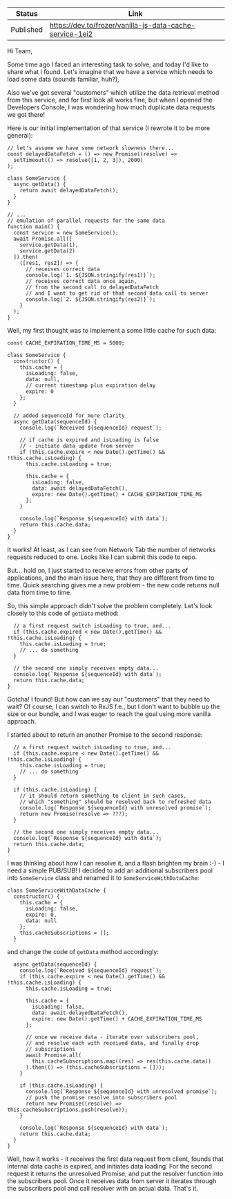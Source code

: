 |Status|Link|
| ----------- | ----------- |
|Published|https://dev.to/frozer/vanilla-js-data-cache-service-1ei2|

Hi Team,

Some time ago I faced an interesting task to solve, and today I'd like to share what I found. Let's imagine that we have a service which needs to load some data (sounds familiar, huh?), 

Also we've got several "customers" which utilize the data retrieval method from this service, and for first look all works fine, but when I opened the Developers Console, I was wondering how much duplicate data requests we got there! 

Here is our initial implementation of that service (I rewrote it to be more general):
```
// let's assume we have some network slowness there...
const delayedDataFetch = () => new Promise((resolve) =>
  setTimeout(() => resolve([1, 2, 3]), 2000)
);

class SomeService {
  async getData() {
    return await delayedDataFetch();
  }
}

// ...
// emulation of parallel requests for the same data
function main() {
  const service = new SomeService();
  await Promise.all([
    service.getData(1),
    service.getData(2)
  ]).then(
    ([res1, res2]) => {
      // receives correct data
      console.log(`1. ${JSON.stringify(res1)}`);
      // receives correct data once again, 
      // from the second call to delayedDataFetch
      // and I want to get rid of that second data call to server
      console.log(`2. ${JSON.stringify(res2)}`);
    }
  );
}
```
Well, my first thought was to implement a some little cache for such data:
```
const CACHE_EXPIRATION_TIME_MS = 5000;

class SomeService {
  constructor() {
    this.cache = {
      isLoading: false,
      data: null,
      // current timestamp plus expiration delay
      expire: 0
    };
  }

  // added sequenceId for more clarity
  async getData(sequenceId) {
    console.log(`Received ${sequenceId} request`);
    
    // if cache is expired and isLoading is false 
    // - initiate data update from server
    if (this.cache.expire < new Date().getTime() && !this.cache.isLoading) {
      this.cache.isLoading = true;

      this.cache = {
        isLoading: false,
        data: await delayedDataFetch(),
        expire: new Date().getTime() + CACHE_EXPIRATION_TIME_MS
      };
    }

    console.log(`Response ${sequenceId} with data`);
    return this.cache.data;
  }
}
```
It works! At least, as I can see from Network Tab the number of networks requests reduced to one. Looks like I can submit this code to repo. 

But... hold on, I just started to receive errors from other parts of applications, and the main issue here, that they are different from time to time. Quick searching gives me a new problem - the new code returns null data from time to time. 

So, this simple approach didn't solve the problem completely. Let's look closely to this code of `getData` method:
```
  // a first request switch isLoading to true, and...
  if (this.cache.expired < new Date().getTime() && !this.cache.isLoading) {
    this.cache.isLoading = true;
    // ... do something
  }

  // the second one simply receives empty data... 
  console.log(`Response ${sequenceId} with data`);
  return this.cache.data;
}
```
Gotcha! I found! But how can we say our "customers" that they need to wait? Of course, I can switch to RxJS f.e., but I don't want to bubble up the size or our bundle, and I was eager to reach the goal using more vanilla approach.

I started about to return an another Promise to the second response:
```
  // a first request switch isLoading to true, and...
  if (this.cache.expire < new Date().getTime() && !this.cache.isLoading) {
    this.cache.isLoading = true;
    // ... do something
  }
  
  if (this.cache.isLoading) {
    // it should return something to client in such cases, 
    // which "something" should be resolved back to refreshed data
    console.log(`Response ${sequenceId} with unresolved promise`);
    return new Promise(resolve => ???);
  }

  // the second one simply receives empty data... 
  console.log(`Response ${sequenceId} with data`);
  return this.cache.data;
}
```
I was thinking about how I can resolve it, and a flash brighten my brain :-) - I need a simple PUB/SUB!
I decided to add an additional subscribers pool into `SomeService` class and renamed it to `SomeServiceWithDataCache`:

```
class SomeServiceWithDataCache {
  constructor() {
    this.cache = {
      isLoading: false,
      expire: 0,
      data: null
    };
    this.cacheSubscriptions = [];
  }
```
and change the code of `getData` method accordingly:
```
  async getData(sequenceId) {
    console.log(`Received ${sequenceId} request`);
    if (this.cache.expire < new Date().getTime() && !this.cache.isLoading) {
      this.cache.isLoading = true;

      this.cache = {
        isLoading: false,
        data: await delayedDataFetch(),
        expire: new Date().getTime() + CACHE_EXPIRATION_TIME_MS
      };

      // once we receive data - iterate over subscribers pool, 
      // and resolve each with received data, and finally drop
      // subscriptions
      await Promise.all(
        this.cacheSubscriptions.map((res) => res(this.cache.data))
      ).then(() => (this.cacheSubscriptions = []));
    }

    if (this.cache.isLoading) {
      console.log(`Response ${sequenceId} with unresolved promise`);
      // push the promise resolve into subscribers pool
      return new Promise((resolve) => this.cacheSubscriptions.push(resolve));
    }

    console.log(`Response ${sequenceId} with data`);
    return this.cache.data;
  }
}
```
Well, how it works - it receives the first data request from client, founds that internal data cache is expired, and initiates data loading. For the second request it returns the unresolved Promise, and put the resolver function into the subscribers pool. Once it receives data from server it iterates through the subscribers pool and call resolver with an actual data. That's it.
